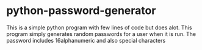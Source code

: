 # python-password-generator
This is a simple python program with few lines of code but does alot.
This program simply generates random passwords for a user when it is run.
The password includes  16alphanumeric and also special characters
